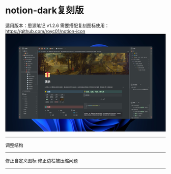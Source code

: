 # notion-dark复刻版
适用版本：思源笔记 v1.2.6 
需要搭配复刻图标使用：https://github.com/royc01/notion-icon
![preview](https://raw.githubusercontent.com/royc01/notion-dark/main/preview.png)
*********
调整结构
*********
修正自定义图标
修正边栏被压缩问题
*********
